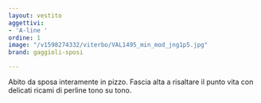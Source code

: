 ```yaml
---
layout: vestito
aggettivi:
- 'A-line '
ordine: 1
image: "/v1598274332/viterbo/VAL1495_min_mod_jng1p5.jpg"
brand: gaggioli-sposi

---
```

Abito da sposa interamente in pizzo. Fascia alta a risaltare il punto vita con delicati ricami di perline tono su tono.